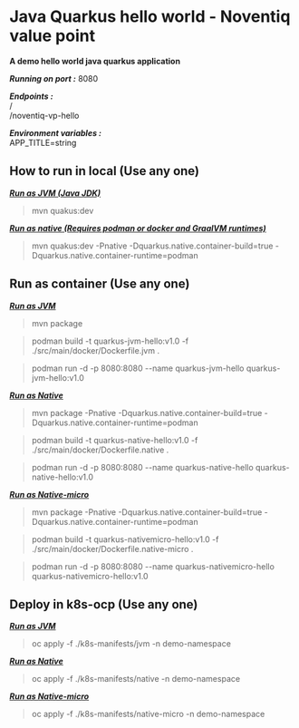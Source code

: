 # Java Quarkus hello world - Noventiq value point

__A demo hello world java quarkus application__

___Running on port :___ 8080

___Endpoints :___   
    /  
    /noventiq-vp-hello

___Environment variables :___   
APP_TITLE=string


## How to run in local (Use any one)

<u>**_Run as JVM (Java JDK)_**</u>  
> mvn quakus:dev

<u>**_Run as native (Requires podman or docker and GraalVM runtimes)_**</u>  
> mvn quakus:dev -Pnative -Dquarkus.native.container-build=true -Dquarkus.native.container-runtime=podman

## Run as container (Use any one)

<u>**_Run as JVM_**</u>   

> mvn package

> podman build -t quarkus-jvm-hello:v1.0 -f ./src/main/docker/Dockerfile.jvm .

> podman run -d -p 8080:8080 --name quarkus-jvm-hello quarkus-jvm-hello:v1.0

<u>**_Run as Native_** </u>

> mvn package -Pnative -Dquarkus.native.container-build=true -Dquarkus.native.container-runtime=podman

> podman build -t quarkus-native-hello:v1.0 -f ./src/main/docker/Dockerfile.native .

> podman run -d -p 8080:8080 --name quarkus-native-hello quarkus-native-hello:v1.0

<u>**_Run as Native-micro_**</u>

> mvn package -Pnative -Dquarkus.native.container-build=true -Dquarkus.native.container-runtime=podman

> podman build -t quarkus-nativemicro-hello:v1.0 -f ./src/main/docker/Dockerfile.native-micro .

> podman run -d -p 8080:8080 --name quarkus-nativemicro-hello quarkus-nativemicro-hello:v1.0

## Deploy in k8s-ocp (Use any one)

<u>**_Run as JVM_**</u>  

> oc apply -f ./k8s-manifests/jvm -n demo-namespace

<u>**_Run as Native_** </u>

> oc apply -f ./k8s-manifests/native -n demo-namespace

<u>**_Run as Native-micro_**</u>

> oc apply -f ./k8s-manifests/native-micro -n demo-namespace